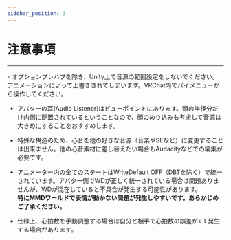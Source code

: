 ```yaml
---
sidebar_position: 3
---
```


# 注意事項
<hr/>
- オプションプレハブを除き、Unity上で音源の範囲設定をしないでください。アニメーションによって上書きされてしまいます。VRChat内でパイメニューから操作してください。

- アバターの耳(Audio Listener)はビューポイントにあります。頭の半径分だけ内側に配置されているということなので、顔のめり込みも考慮して音源は大きめにすることをおすすめします。

- 特殊な構造のため、心音を他の好きな音源（音楽やSEなど）に変更することは出来ません。他の心音素材に差し替えたい場合もAudacityなどでの編集が必要です。

- アニメーター内の全てのステートはWriteDefault OFF（DBTを除く）で統一されています。アバター側でWDが正しく統一されている場合は問題ありませんが、WDが混在していると不具合が発生する可能性があります。  
**特にMMDワールドで表情が動かない問題が発生しやすいです。あらかじめご了承ください。**

- 仕様上、心拍数を手動調整する場合は自分と相手で心拍数の誤差が±１発生する場合があります。